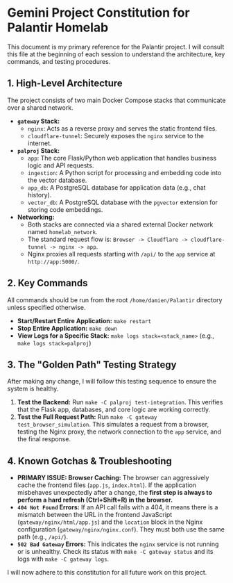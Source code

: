 # Gemini Project Constitution for Palantir Homelab

This document is my primary reference for the Palantir project. I will consult this file at the beginning of each session to understand the architecture, key commands, and testing procedures.

## 1. High-Level Architecture

The project consists of two main Docker Compose stacks that communicate over a shared network.

-   **`gateway` Stack:**
    -   `nginx`: Acts as a reverse proxy and serves the static frontend files.
    -   `cloudflare-tunnel`: Securely exposes the `nginx` service to the internet.
-   **`palproj` Stack:**
    -   `app`: The core Flask/Python web application that handles business logic and API requests.
    -   `ingestion`: A Python script for processing and embedding code into the vector database.
    -   `app_db`: A PostgreSQL database for application data (e.g., chat history).
    -   `vector_db`: A PostgreSQL database with the `pgvector` extension for storing code embeddings.
-   **Networking:**
    -   Both stacks are connected via a shared external Docker network named `homelab_network`.
    -   The standard request flow is: `Browser -> Cloudflare -> cloudflare-tunnel -> nginx -> app`.
    -   Nginx proxies all requests starting with `/api/` to the `app` service at `http://app:5000/`.

## 2. Key Commands

All commands should be run from the root `/home/damien/Palantir` directory unless specified otherwise.

-   **Start/Restart Entire Application:** `make restart`
-   **Stop Entire Application:** `make down`
-   **View Logs for a Specific Stack:** `make logs stack=<stack_name>` (e.g., `make logs stack=palproj`)

## 3. The "Golden Path" Testing Strategy

After making any change, I will follow this testing sequence to ensure the system is healthy.

1.  **Test the Backend:** Run `make -C palproj test-integration`. This verifies that the Flask app, databases, and core logic are working correctly.
2.  **Test the Full Request Path:** Run `make -C gateway test_browser_simulation`. This simulates a request from a browser, testing the Nginx proxy, the network connection to the `app` service, and the final response.

## 4. Known Gotchas & Troubleshooting

-   **PRIMARY ISSUE: Browser Caching:** The browser can aggressively cache the frontend files (`app.js`, `index.html`). If the application misbehaves unexpectedly after a change, the **first step is always to perform a hard refresh (Ctrl+Shift+R) in the browser.**
-   **`404 Not Found` Errors:** If an API call fails with a 404, it means there is a mismatch between the URL in the frontend JavaScript (`gateway/nginx/html/app.js`) and the `location` block in the Nginx configuration (`gateway/nginx/nginx.conf`). They must both use the same path (e.g., `/api/`).
-   **`502 Bad Gateway` Errors:** This indicates the `nginx` service is not running or is unhealthy. Check its status with `make -C gateway status` and its logs with `make -C gateway logs`.

I will now adhere to this constitution for all future work on this project.